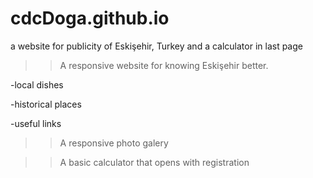 # cdcDoga.github.io
a website for publicity of Eskişehir, Turkey and a calculator in last page

>> A responsive website for knowing Eskişehir better.

-local dishes

-historical places

-useful links

>> A responsive photo galery

>> A basic calculator that opens with registration

